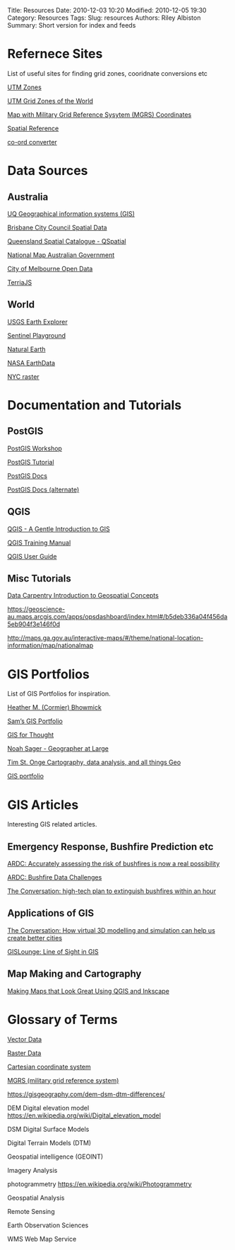Title: Resources
Date: 2010-12-03 10:20
Modified: 2010-12-05 19:30
Category: Resources
Tags: 
Slug: resources
Authors: Riley Albiston
Summary: Short version for index and feeds

# Refernece Sites

List of useful sites for finding grid zones, cooridnate conversions etc

[UTM Zones](https://mangomap.com/robertyoung/maps/69585/what-utm-zone-am-i-in-#)

[UTM Grid Zones of the World](http://dmap.co.uk/utmworld.htm)

[Map with Military Grid Reference Sysytem (MGRS) Coordinates](https://mappingsupport.com/p2/coordinates-mgrs-gissurfer-maps.html)

[Spatial Reference](https://spatialreference.org/)

[co-ord converter](http://legallandconverter.com/p50.html)

# Data Sources

## Australia

[UQ Geographical information systems (GIS)](https://guides.library.uq.edu.au/research-techniques/gis/data)

[Brisbane City Council Spatial Data](https://www.data.brisbane.qld.gov.au/data/group/spatial-data)

[Queensland Spatial Catalogue - QSpatial](http://qldspatial.information.qld.gov.au/catalogue/custom/index.page)

[National Map Australian Government](https://www.nationalmap.gov.au/)

[City of Melbourne Open Data](https://data.melbourne.vic.gov.au/)

[TerriaJS](https://terria.io/applications)

## World

[USGS Earth Explorer](https://earthexplorer.usgs.gov/)

[Sentinel Playground](https://apps.sentinel-hub.com/sentinel-playground/)

[Natural Earth](http://www.naturalearthdata.com/)

[NASA EarthData](https://earthdata.nasa.gov/)

[NYC raster](https://data.cityofnewyork.us/Environment/Landcover-Raster-Data-2010-3ft-Resolution/9auy-76zt)

# Documentation and Tutorials

## PostGIS

[PostGIS Workshop](https://www.postgis.net/workshops/postgis-intro/index.html)

[PostGIS Tutorial](https://www.postgresqltutorial.com/install-postgresql/)

[PostGIS Docs](https://www.postgresql.org/docs/12/index.html)

[PostGIS Docs (alternate)](https://postgis.net/docs/)

## QGIS

[QGIS - A Gentle Introduction to GIS](https://docs.qgis.org/3.10/en/docs/gentle_gis_introduction/)

[QGIS Training Manual](https://docs.qgis.org/3.10/en/docs/training_manual/)

[QGIS User Guide](https://docs.qgis.org/3.10/en/docs/user_manual/)

## Misc Tutorials

[Data Carpentry Introduction to Geospatial Concepts](https://datacarpentry.org/organization-geospatial/)

https://geoscience-au.maps.arcgis.com/apps/opsdashboard/index.html#/b5deb336a04f456da5eb904f3e146f0d

http://maps.ga.gov.au/interactive-maps/#/theme/national-location-information/map/nationalmap

# GIS Portfolios

List of GIS Portfolios for inspiration.

[Heather M. (Cormier) Bhowmick](https://heathercormier.weebly.com/gis-portfolio.html)

[Sam’s GIS Portfolio](https://feast-uoft.org/our-team/sam-walker/sams-gis-portfolio/)

[GIS for Thought](https://gisforthought.com/portfolio/)

[Noah Sager - Geographer at Large](https://www.noahsager.net/gis-portfolio.html)

[Tim St. Onge Cartography, data analysis, and all things Geo](https://timstonge.github.io/)

[GIS portfolio](https://imgur.com/XGyivAU)

# GIS Articles

Interesting GIS related articles.

## Emergency Response, Bushfire Prediction etc

[ARDC: Accurately assessing the risk of bushfires is now a real possibility](https://ardc.edu.au/news/researchers-creating-models-to-assess-bushfire-risk/)

[ARDC: Bushfire Data Challenges](https://ardc.edu.au/collaborations/strategic-activities/translational-research-data-challenges/bushfire-data-challenges/)

[The Conversation: high-tech plan to extinguish bushfires within an hour](https://theconversation.com/andrew-forrests-high-tech-plan-to-extinguish-bushfires-within-an-hour-is-as-challenging-as-it-sounds-146194)

## Applications of GIS

[The Conversation: How virtual 3D modelling and simulation can help us create better cities](https://theconversation.com/how-virtual-3d-modelling-and-simulation-can-help-us-create-better-cities-88635)

[GISLounge: Line of Sight in GIS](https://www.gislounge.com/line-of-sight-in-gis/)

## Map Making and Cartography

[Making Maps that Look Great Using QGIS and Inkscape](https://dges.carleton.ca/CUOSGwiki/index.php/Making_Maps_that_Look_Great_Using_QGIS_and_Inkscape)

# Glossary of Terms

[Vector Data](http://wiki.gis.com/wiki/index.php/Vector_data_model)

[Raster Data](http://wiki.gis.com/wiki/index.php/Raster_data_model)   

[Cartesian coordinate system](https://en.wikipedia.org/wiki/Cartesian_coordinate_system)

[MGRS (military grid reference system)](https://en.wikipedia.org/wiki/Military_Grid_Reference_System)


https://gisgeography.com/dem-dsm-dtm-differences/


DEM Digital elevation model https://en.wikipedia.org/wiki/Digital_elevation_model

DSM Digital Surface Models 

Digital Terrain Models (DTM) 



Geospatial intelligence (GEOINT)



Imagery Analysis

photogrammetry https://en.wikipedia.org/wiki/Photogrammetry


Geospatial Analysis


Remote Sensing


Earth Observation Sciences


WMS Web Map Service

